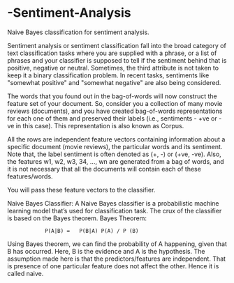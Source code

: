 # -Sentiment-Analysis
Naive Bayes classification for sentiment analysis.


Sentiment analysis or sentiment classification fall into the broad category of text classification tasks where you are supplied with a phrase, or a list of phrases and your classifier is supposed to tell if the sentiment behind that is positive, negative or neutral. Sometimes, the third attribute is not taken to keep it a binary classification problem. In recent tasks, sentiments like "somewhat positive" and "somewhat negative" are also being considered.



The words that you found out in the bag-of-words will now construct the feature set of your document. So, consider you a collection of many movie reviews (documents), and you have created bag-of-words representations for each one of them and preserved their labels (i.e., sentiments - +ve or -ve in this case). 
This representation is also known as Corpus.

All the rows are independent feature vectors containing information about a specific document (movie reviews), the particular words and its sentiment. Note that, the label sentiment is often denoted as (+, -) or (+ve, -ve). Also, the features w1, w2, w3, 34, ..., wn are generated from a bag of words, and it is not necessary that all the documents will contain each of these features/words.

You will pass these feature vectors to the classifier.




Naive Bayes Classifier:
A Naive Bayes classifier is a probabilistic machine learning model that’s used for classification task. The crux of the classifier is based on the Bayes theorem.
Bayes Theorem:


                P(A|B) =   P(B|A) P(A) / P (B)    
         

Using Bayes theorem, we can find the probability of A happening, given that B has occurred. Here, B is the evidence and A is the hypothesis. The assumption made here is that the predictors/features are independent. That is presence of one particular feature does not affect the other. Hence it is called naive.

